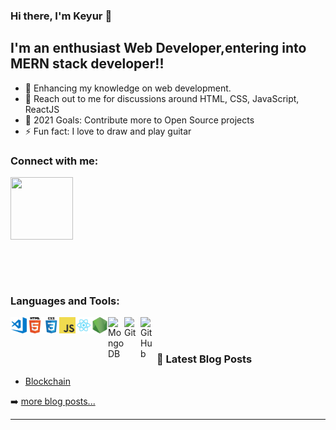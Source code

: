

### Hi there, I'm Keyur  👋


## I'm an enthusiast Web Developer,entering into MERN stack developer!!
- 🌱 Enhancing my knowledge on web development.
- 💬 Reach out to me for discussions around HTML, CSS, JavaScript, ReactJS
- 🥅 2021 Goals: Contribute more to Open Source projects
- ⚡ Fun fact: I love to draw and play guitar


### Connect with me:

<div>
<a class="links" href="https://www.linkedin.com/in/keyur-shah-899378202/"><img width="100" height="100" class="react-image" src="https://cdn3.iconfinder.com/data/icons/free-social-icons/67/linkedin_circle_color-256.png" alt=""></a>

<a class="links" href="https://keyur-developer.netlify.app/"><img class="react-image" src="https://cdn2.iconfinder.com/data/icons/picons-basic-2/57/basic2-245_curriculum_vitae-256.png" alt=""></a>
</div>

<br />

### Languages and Tools:

<img align="left" alt="Visual Studio Code" width="26px" src="https://raw.githubusercontent.com/github/explore/80688e429a7d4ef2fca1e82350fe8e3517d3494d/topics/visual-studio-code/visual-studio-code.png" />
<img align="left" alt="HTML5" width="26px" src="https://raw.githubusercontent.com/github/explore/80688e429a7d4ef2fca1e82350fe8e3517d3494d/topics/html/html.png" />
<img align="left" alt="CSS3" width="26px" src="https://raw.githubusercontent.com/github/explore/80688e429a7d4ef2fca1e82350fe8e3517d3494d/topics/css/css.png" />
<img align="left" alt="JavaScript" width="26px" src="https://raw.githubusercontent.com/github/explore/80688e429a7d4ef2fca1e82350fe8e3517d3494d/topics/javascript/javascript.png" />
<img align="left" alt="React" width="26px" src="https://raw.githubusercontent.com/github/explore/80688e429a7d4ef2fca1e82350fe8e3517d3494d/topics/react/react.png" />
<img align="left" alt="Node.js" width="26px" src="https://raw.githubusercontent.com/github/explore/80688e429a7d4ef2fca1e82350fe8e3517d3494d/topics/nodejs/nodejs.png" />
<img align="left" alt="MongoDB" width="26px" src="https://cdn4.iconfinder.com/data/icons/logos-brands-5/24/mongodb-256.png" />
<img align="left" alt="Git" width="26px" src="https://cdn3.iconfinder.com/data/icons/social-media-2169/24/social_media_social_media_logo_git-256.png" />
<img align="left" alt="GitHub" width="26px" src="https://cdn4.iconfinder.com/data/icons/social-media-logos-6/512/71-github-256.png" />

<br />
<br />

### 📕 Latest Blog Posts

<!-- BLOG-POST-LIST:START -->
- [Blockchain](https://keyur-blogs.netlify.app/hello-world/)

<!-- BLOG-POST-LIST:END -->

➡️ [more blog posts...](https://keyur-blogs.netlify.app/)

---

